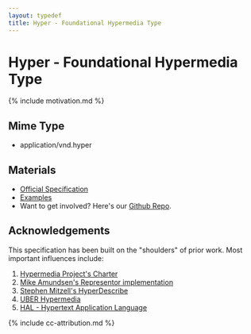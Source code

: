 ```yaml
---
layout: typedef
title: Hyper - Foundational Hypermedia Type
---
```


# Hyper - Foundational Hypermedia Type

{% include motivation.md %}

## Mime Type

- application/vnd.hyper

## Materials

- [Official Specification](/spec.html)
- [Examples](/examples)
- Want to get involved? Here's our [Github Repo](http://hyperjson.io/).

## Acknowledgements

This specification has been built on the "shoulders" of prior work. Most
important influences include:

1. [Hypermedia Project's Charter](https://github.com/the-hypermedia-project/charter)
2. [Mike Amundsen's Representor implementation](https://github.com/apiacademy/representor)
2. [Stephen Mitzell's HyperDescribe](https://github.com/smizell/hyperdescribe)
3. [UBER Hypermedia](http://uberhypermedia.org)
4. [HAL - Hypertext Application Language](http://stateless.co/hal_specification.html)

{% include cc-attribution.md %}

